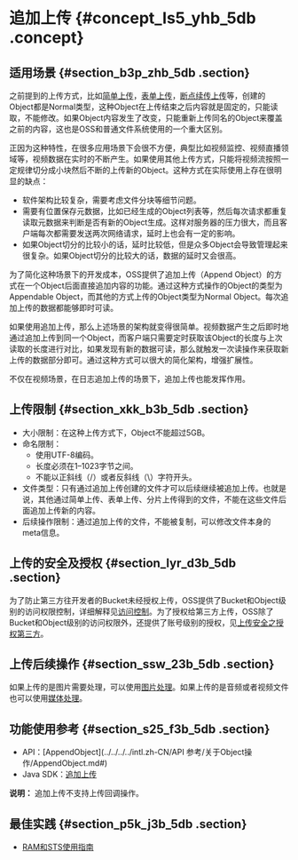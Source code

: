 # 追加上传 {#concept_ls5_yhb_5db .concept}

## 适用场景 {#section_b3p_zhb_5db .section}

之前提到的上传方式，比如[简单上传](intl.zh-CN/开发指南/上传文件/简单上传.md#)，[表单上传](intl.zh-CN/开发指南/上传文件/表单上传.md#)，[断点续传上传](intl.zh-CN/开发指南/上传文件/断点续传.md#)等，创建的Object都是Normal类型，这种Object在上传结束之后内容就是固定的，只能读取，不能修改。如果Object内容发生了改变，只能重新上传同名的Object来覆盖之前的内容，这也是OSS和普通文件系统使用的一个重大区别。

正因为这种特性，在很多应用场景下会很不方便，典型比如视频监控、视频直播领域等，视频数据在实时的不断产生。如果使用其他上传方式，只能将视频流按照一定规律切分成小块然后不断的上传新的Object。这种方式在实际使用上存在很明显的缺点：

-   软件架构比较复杂，需要考虑文件分块等细节问题。
-   需要有位置保存元数据，比如已经生成的Object列表等，然后每次请求都重复读取元数据来判断是否有新的Object生成。这样对服务器的压力很大，而且客户端每次都需要发送两次网络请求，延时上也会有一定的影响。
-   如果Object切分的比较小的话，延时比较低，但是众多Object会导致管理起来很复杂。如果Object切分的比较大的话，数据的延时又会很高。

为了简化这种场景下的开发成本，OSS提供了追加上传（Append Object）的方式在一个Object后面直接追加内容的功能。通过这种方式操作的Object的类型为Appendable Object，而其他的方式上传的Object类型为Normal Object。每次追加上传的数据都能够即时可读。

如果使用追加上传，那么上述场景的架构就变得很简单。视频数据产生之后即时地通过追加上传到同一个Object，而客户端只需要定时获取该Object的长度与上次读取的长度进行对比，如果发现有新的数据可读，那么就触发一次读操作来获取新上传的数据部分即可。通过这种方式可以很大的简化架构，增强扩展性。

不仅在视频场景，在日志追加上传的场景下，追加上传也能发挥作用。

## 上传限制 {#section_xkk_b3b_5db .section}

-   大小限制：在这种上传方式下，Object不能超过5GB。
-   命名限制：
    -   使用UTF-8编码。
    -   长度必须在1–1023字节之间。
    -   不能以正斜线（/）或者反斜线（\\）字符开头。
-   文件类型：只有通过追加上传创建的文件才可以后续继续被追加上传。也就是说，其他通过简单上传、表单上传、分片上传得到的文件，不能在这些文件后面追加上传新的内容。
-   后续操作限制：通过追加上传的文件，不能被复制，可以修改文件本身的meta信息。

## 上传的安全及授权 {#section_lyr_d3b_5db .section}

为了防止第三方往开发者的Bucket未经授权上传，OSS提供了Bucket和Object级别的访问权限控制，详细解释见[访问控制](intl.zh-CN/开发指南/访问与控制/访问控制.md#)。为了授权给第三方上传，OSS除了Bucket和Object级别的访问权限外，还提供了账号级别的授权，见[上传安全之授权第三方](intl.zh-CN/开发指南/上传文件/授权给第三方上传.md#)。

## 上传后续操作 {#section_ssw_23b_5db .section}

如果上传的是图片需要处理，可以使用[图片处理](intl.zh-CN/开发指南/图片服务.md#)。如果上传的是音频或者视频文件也可以使用[媒体处理](intl.zh-CN/开发指南/云端数据处理.md#)。

## 功能使用参考 {#section_s25_f3b_5db .section}

-   API：[AppendObject](../../../../intl.zh-CN/API 参考/关于Object操作/AppendObject.md#)
-   Java SDK：[追加上传](https://www.alibabacloud.com/help/doc-detail/84784.htm)

**说明：** 追加上传不支持上传回调操作。

## 最佳实践 {#section_p5k_j3b_5db .section}

-   [RAM和STS使用指南](../../../../intl.zh-CN/最佳实践/权限管理/权限管理概述.md#)

